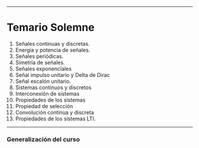 
---
# Temario Solemne

1. Señales continuas y discretas.
2. Energía y potencia de señales.
3. Señales periódicas.
4. Simetría de señales.
5. Señales exponenciales
6. Señal impulso unitario y Delta de Dirac
7. Señal escalón unitario.
8. Sistemas continuos y discretos
9. Interconexión de sistemas
10. Propiedades de los sistemas
11. Propiedad de selección
12. Convolución continua y discreta
13. Propiedades de los sistemas LTI.
---

### Generalización del curso

